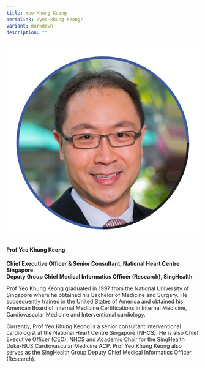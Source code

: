 ```yaml
---
title: Yeo Khung Keong
permalink: /yeo-khung-keong/
variant: markdown
description: ""
---
```

<div class="row">
<div class="col is-3">
<img src="/images/Speakers_YeoKhungKeong.png">
</div>
<div class="col is-9 speaker-details">
	<h4><b>Prof Yeo Khung Keong</b></h4>
<b>Chief Executive Officer &amp; Senior Consultant, National Heart Centre Singapore<br>
	Deputy Group Chief Medical Informatics Officer (Research), SingHealth</b>
	
<p>Prof Yeo Khung Keong graduated in 1997 from the National University of Singapore where he obtained his Bachelor of Medicine and Surgery. He subsequently trained in the United States of America and obtained his American Board of Internal Medicine Certifications in Internal Medicine, Cardiovascular Medicine and Interventional cardiology. </p>

<p>Currently, Prof Yeo Khung Keong is a senior consultant interventional cardiologist at the National Heart Centre Singapore
(NHCS). He is also Chief Executive Officer (CEO), NHCS and Academic Chair for the SingHealth Duke-NUS Cardiovascular Medicine ACP. Prof Yeo Khung Keong also serves as the SingHealth Group Deputy Chief Medical Informatics Officer (Research).
</p>
</div>
</div>